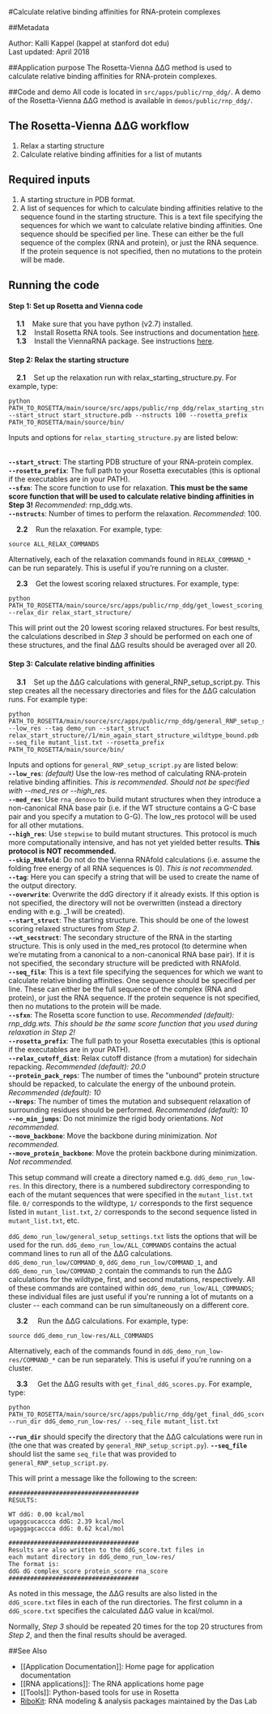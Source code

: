 #Calculate relative binding affinities for RNA-protein complexes 

##Metadata

Author: Kalli Kappel (kappel at stanford dot edu)  
Last updated: April 2018

##Application purpose
The Rosetta-Vienna ΔΔG method is used to calculate relative binding affinities for RNA-protein complexes.  

##Code and demo
All code is located in `src/apps/public/rnp_ddg/`. A demo of the Rosetta-Vienna ΔΔG method is available in `demos/public/rnp_ddg/`.  

## The Rosetta-Vienna ΔΔG workflow
1. Relax a starting structure
2. Calculate relative binding affinities for a list of mutants

## Required inputs
1. A starting structure in PDB format.
2. A list of sequences for which to calculate binding affinities relative to the sequence found in the starting structure. This is a text file specifying the sequences for which we want to calculate relative binding affinities. One sequence should be specified per line. These can either be the full sequence of the complex (RNA and protein), or just the RNA sequence. If the protein sequence is not specified, then no mutations to the protein will be made. 

## Running the code

#### Step 1: Set up Rosetta and Vienna code
&nbsp;&nbsp;&nbsp;&nbsp;**1.1**&nbsp;&nbsp;&nbsp;&nbsp;Make sure that you have python (v2.7) installed.  
&nbsp;&nbsp;&nbsp;&nbsp;**1.2**&nbsp;&nbsp;&nbsp;&nbsp;Install Rosetta RNA tools. See instructions and documentation [here](https://www.rosettacommons.org/docs/latest/application_documentation/rna/RNA-tools).  
&nbsp;&nbsp;&nbsp;&nbsp;**1.3**&nbsp;&nbsp;&nbsp;&nbsp;Install the ViennaRNA package. See instructions [here](https://www.tbi.univie.ac.at/RNA/).  

#### Step 2: Relax the starting structure

&nbsp;&nbsp;&nbsp;&nbsp;**2.1**&nbsp;&nbsp;&nbsp;&nbsp;Set up the relaxation run with relax_starting_structure.py. For example, type: 

```
python PATH_TO_ROSETTA/main/source/src/apps/public/rnp_ddg/relax_starting_structure.py --start_struct start_structure.pdb --nstructs 100 --rosetta_prefix PATH_TO_ROSETTA/main/source/bin/
```
  
Inputs and options for `relax_starting_structure.py` are listed below:  <br><br>

**`--start_struct`**: The starting PDB structure of your RNA-protein complex.  
**`--rosetta_prefix`**: The full path to your Rosetta executables (this is optional if the executables are in your PATH).  
**`--sfxn`**: The score function to use for relaxation. **This must be the same score function that will be used to calculate relative binding affinities in Step 3!** *Recommended*: rnp_ddg.wts.  
**`--nstructs`**: Number of times to perform the relaxation. *Recommended*: 100.  

&nbsp;&nbsp;&nbsp;&nbsp;**2.2**&nbsp;&nbsp;&nbsp;&nbsp;Run the relaxation. For example, type:

```
source ALL_RELAX_COMMANDS
```

Alternatively, each of the relaxation commands found in `RELAX_COMMAND_*` can be run separately. This is useful if you’re running on a cluster. 

&nbsp;&nbsp;&nbsp;&nbsp;**2.3**&nbsp;&nbsp;&nbsp;&nbsp;Get the lowest scoring relaxed structures. For example, type:  

```
python PATH_TO_ROSETTA/main/source/src/apps/public/rnp_ddg/get_lowest_scoring_relaxed_models.py --relax_dir relax_start_structure/
```

This will print out the 20 lowest scoring relaxed structures. For best results, the calculations described in *Step 3* should be performed on each one of these structures, and the final ΔΔG results should be averaged over all 20.

#### Step 3: Calculate relative binding affinities

&nbsp;&nbsp;&nbsp;&nbsp;**3.1**&nbsp;&nbsp;&nbsp;&nbsp;Set up the ΔΔG calculations with general_RNP_setup_script.py. This step creates all the necessary directories and files for the ΔΔG calculation runs. For example type:

```
python PATH_TO_ROSETTA/main/source/src/apps/public/rnp_ddg/general_RNP_setup_script.py --low_res --tag demo_run --start_struct relax_start_structure//1/min_again_start_structure_wildtype_bound.pdb --seq_file mutant_list.txt --rosetta_prefix PATH_TO_ROSETTA/main/source/bin/
```

Inputs and options for `general_RNP_setup_script.py` are listed below:  
**`--low_res`**: *(default)* Use the low-res method of calculating RNA-protein relative binding affinities. *This is recommended.* *Should not be specified with --med_res or --high_res.*   
**`--med_res`**: Use `rna_denovo` to build mutant structures when they introduce a non-canonical RNA base pair (i.e. if the WT structure contains a G-C base pair and you specify a mutation to G-G). The low_res protocol will be used for all other mutations.   
**`--high_res`**: Use `stepwise` to build mutant structures. This protocol is much more computationally intensive, and has not yet yielded better results. **This protocol is NOT recommended.**   
**`--skip_RNAfold`**: Do not do the Vienna RNAfold calculations (i.e. assume the folding free energy of all RNA sequences is 0). *This is not recommended.*   
**`--tag`**: Here you can specify a string that will be used to create the name of the output directory.   
**`--overwrite`**: Overwrite the ddG directory if it already exists. If this option is not specified, the directory will not be overwritten (instead a directory ending with e.g. _1 will be created).   
**`--start_struct`**: The starting structure. This should be one of the lowest scoring relaxed structures from *Step 2*.  
**`--wt_secstruct`**: The secondary structure of the RNA in the starting structure. This is only used in the med_res protocol (to determine when we’re mutating from a canonical to a non-canonical RNA base pair). If it is not specified, the secondary structure will be predicted with RNAfold.   
**`--seq_file`**: This is a text file specifying the sequences for which we want to calculate relative binding affinities. One sequence should be specified per line. These can either be the full sequence of the complex (RNA and protein), or just the RNA sequence. If the protein sequence is not specified, then no mutations to the protein will be made.   
**`--sfxn`**: The Rosetta score function to use. *Recommended (default): rnp_ddg.wts.* *This should be the same score function that you used during relaxation in Step 2!*   
**`--rosetta_prefix`**: The full path to your Rosetta executables (this is optional if the executables are in your PATH).   
**`--relax_cutoff_dist`**: Relax cutoff distance (from a mutation) for sidechain repacking. *Recommended (default): 20.0*   
**`--protein_pack_reps`**: The number of times the "unbound" protein structure should be repacked, to calculate the energy of the unbound protein. *Recommended (default): 10*   
**`--Nreps`**: The number of times the mutation and subsequent relaxation of surrounding residues should be performed. *Recommended (default): 10*   
**`--no_min_jumps`**: Do not minimize the rigid body orientations. *Not recommended.*   
**`--move_backbone`**: Move the backbone during minimization. *Not recommended.*   
**`--move_protein_backbone`**: Move the protein backbone during minimization. *Not recommended.*  

This setup command will create a directory named e.g. `ddG_demo_run_low-res`. In this directory, there is a numbered subdirectory corresponding to each of the mutant sequences that were specified in the `mutant_list.txt` file. `0/` corresponds to the wildtype, `1/` corresponds to the first sequence listed in `mutant_list.txt`, `2/` corresponds to the second sequence listed in `mutant_list.txt`, etc. 

`ddG_demo_run_low/general_setup_settings.txt` lists the options that will be used for the run.   `ddG_demo_run_low/ALL_COMMANDS` contains the actual command lines to run all of the ΔΔG calculations.  `ddG_demo_run_low/COMMAND_0`, `ddG_demo_run_low/COMMAND_1`, and `ddG_demo_run_low/COMMAND_2` contain the commands to run the ΔΔG calculations for the wildtype, first, and second mutations, respectively. All of these commands are contained within `ddG_demo_run_low/ALL_COMMANDS`; these individual files are just useful if you're running a lot of mutants on a cluster -- each command can be run simultaneously on a different core.   

&nbsp;&nbsp;&nbsp;&nbsp;**3.2**&nbsp;&nbsp;&nbsp;&nbsp; Run the ΔΔG calculations. For example, type:

```
source ddG_demo_run_low-res/ALL_COMMANDS
```

Alternatively, each of the commands found in `ddG_demo_run_low-res/COMMAND_*` can be run separately. This is useful if you’re running on a cluster.  

&nbsp;&nbsp;&nbsp;&nbsp;**3.3**&nbsp;&nbsp;&nbsp;&nbsp; Get the ΔΔG results with `get_final_ddG_scores.py`. For example, type: 

```
python PATH_TO_ROSETTA/main/source/src/apps/public/rnp_ddg/get_final_ddG_scores.py --run_dir ddG_demo_run_low-res/ --seq_file mutant_list.txt
```

**`--run_dir`** should specify the directory that the ΔΔG calculations were run in (the one that was created by `general_RNP_setup_script.py`). **`--seq_file`** should list the same `seq_file` that was provided to `general_RNP_setup_script.py`.   

This will print a message like the following to the screen:  

```
####################################
RESULTS:

WT ddG: 0.00 kcal/mol
ugaggcucaccca ddG: 2.39 kcal/mol
ugaggagcaccca ddG: 0.62 kcal/mol

####################################
Results are also written to the ddG_score.txt files in
each mutant directory in ddG_demo_run_low-res/
The format is:
ddG dG complex_score protein_score rna_score
####################################
```

As noted in this message, the ΔΔG results are also listed in the `ddG_score.txt` files in each of the run directories. The first column in a `ddG_score.txt` specifies the calculated ΔΔG value in kcal/mol.

Normally, *Step 3* should be repeated 20 times for the top 20 structures from *Step 2*, and then the final results should be averaged.  

##See Also

* [[Application Documentation]]: Home page for application documentation
* [[RNA applications]]: The RNA applications home page
* [[Tools]]: Python-based tools for use in Rosetta
* [RiboKit](http://ribokit.github.io/): RNA modeling & analysis packages maintained by the Das Lab